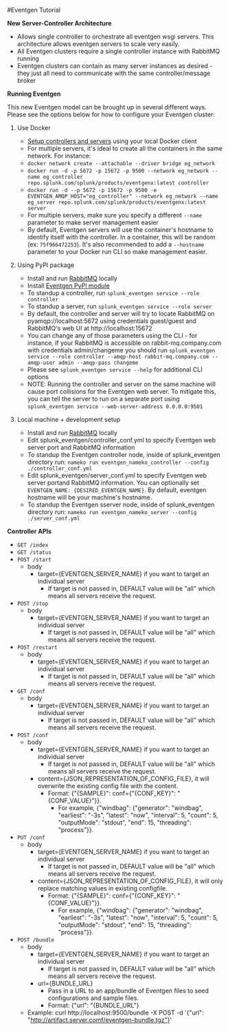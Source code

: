 #Eventgen Tutorial

**New Server-Controller Architecture**

* Allows single controller to orchestrate all eventgen wsgi servers. This architecture allows eventgen servers to scale very easily.
* All Eventgen clusters require a single controller instance with RabbitMQ running
* Eventgen clusters can contain as many server instances as desired - they just all need to communicate with the same controller/message broker

**Running Eventgen**

This new Eventgen model can be brought up in several different ways. Please see the options below for how to configure your Eventgen cluster:

1. Use Docker
    * [Setup controllers and servers](SETUP.md#container-setup) using your local Docker client
    * For multiple servers, it's ideal to create all the containers in the same network. For instance:
    * `docker network create --attachable --driver bridge eg_network`
    * `docker run -d -p 5672 -p 15672 -p 9500 --network eg_network --name eg_controller repo.splunk.com/splunk/products/eventgenx:latest controller`
    * `docker run -d --p 5672 -p 15672 -p 9500 -e EVENTGEN_AMQP_HOST="eg_controller" --network eg_network --name eg_server repo.splunk.com/splunk/products/eventgenx:latest server`
    * For multiple servers, make sure you specify a different `--name` parameter to make server management easier
    * By default, Eventgen servers will use the container's hostname to identify itself with the controller. In a container, this will be random (ex: `75f966472253`). It's also recommended to add a `--hostname` parameter to your Docker run CLI so make management easier.

2. Using PyPI package
    * Install and run [RabbitMQ](https://www.rabbitmq.com/download.html) locally
    * Install [Eventgen PyPI module](SETUP.md#pypi-setup)
    * To standup a controller, run `splunk_eventgen service --role controller`
    * To standup a server, run `splunk_eventgen service --role server`
    * By default, the controller and server will try to locate RabbitMQ on pyamqp://localhost:5672 using credentials guest/guest and RabbitMQ's web UI at http://localhost:15672
    * You can change any of those parameters using the CLI - for instance, if your RabbitMQ is accessible on rabbit-mq.company.com with credentials admin/changeme you should run `splunk_eventgen service --role controller --amqp-host rabbit-mq.company.com --amqp-user admin --amqp-pass changeme`
    * Please see `splunk_eventgen service --help` for additional CLI options
    * NOTE: Running the controller and server on the same machine will cause port collisions for the Eventgen web server. To mitigate this, you can tell the server to run on a separate port using `splunk_eventgen service --web-server-address 0.0.0.0:9501`

3. Local machine + development setup
    * Install and run [RabbitMQ](https://www.rabbitmq.com/download.html) locally
    * Edit splunk_eventgen/controller_conf.yml to specify Eventgen web server port and RabbitMQ information
    * To standup the Eventgen controller node, inside of splunk_eventgen directory run: ```nameko run eventgen_nameko_controller --config ./controller_conf.yml```
    * Edit splunk_eventgen/server_conf.yml to specify Eventgen web server portand RabbitMQ information. You can optionally set ```EVENTGEN_NAME: {DESIRED_EVENTGEN_NAME}```. By default, eventgen hostname will be your machine's hostname.
    * To standup the Eventgen sserver node, inside of splunk_eventgen directory run: ```nameko run eventgen_nameko_server --config ./server_conf.yml```

**Controller APIs**

* ```GET /index```
* ```GET /status```
* ```POST /start```
    * body
        * target={EVENTGEN_SERVER_NAME} if you want to target an individual server
            * If target is not passed in, DEFAULT value will be "all" which means all servers receive the request.
* ```POST /stop```
    * body
        * target={EVENTGEN_SERVER_NAME} if you want to target an individual server
            * If target is not passed in, DEFAULT value will be "all" which means all servers receive the request.
* ```POST /restart```
    * body
        * target={EVENTGEN_SERVER_NAME} if you want to target an individual server
            * If target is not passed in, DEFAULT value will be "all" which means all servers receive the request.
* ```GET /conf```
    * body
        * target={EVENTGEN_SERVER_NAME} if you want to target an individual server
            * If target is not passed in, DEFAULT value will be "all" which means all servers receive the request.
* ```POST /conf```
    * body
        * target={EVENTGEN_SERVER_NAME} if you want to target an individual server
            * If target is not passed in, DEFAULT value will be "all" which means all servers receive the request.
        * content={JSON_REPRESENTATION_OF_CONFIG_FILE}, it will overwrite the existing config file with the content.
            * Format: {"{SAMPLE}": conf={"{CONF_KEY}": "{CONF_VALUE}"}}.
                * For example, {"windbag": {"generator": "windbag", "earliest": "-3s", "latest": "now", "interval": 5, "count": 5, "outputMode": "stdout", "end": 15, "threading": "process"}}.
* ```PUT /conf```
    * body
        * target={EVENTGEN_SERVER_NAME} if you want to target an individual server
            * If target is not passed in, DEFAULT value will be "all" which means all servers receive the request.
        * content={JSON_REPRESENTATION_OF_CONFIG_FILE}, it will only replace matching values in existing configfile.
            * Format: {"{SAMPLE}": conf={"{CONF_KEY}": "{CONF_VALUE}"}}.
                * For example, {"windbag": {"generator": "windbag", "earliest": "-3s", "latest": "now", "interval": 5, "count": 5, "outputMode": "stdout", "end": 15, "threading": "process"}}.
* ```POST /bundle```
    * body
        * target={EVENTGEN_SERVER_NAME} if you want to target an individual server
            * If target is not passed in, DEFAULT value will be "all" which means all servers receive the request.
        * url={BUNDLE_URL}
            * Pass in a URL to an app/bundle of Eventgen files to seed configurations and sample files.
            * Format: {"url": "{BUNDLE_URL"}
    * Example: curl http://localhost:9500/bundle -X POST -d '{"url": "http://artifact.server.comf/eventgen-bundle.tgz"}'
